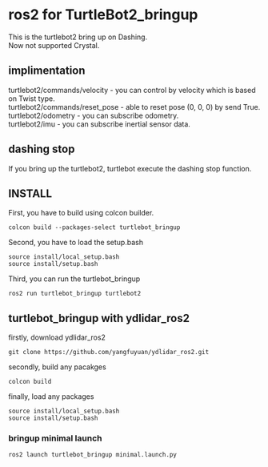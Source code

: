 # ros2 for TurtleBot2_bringup
This is the turtlebot2 bring up on Dashing.  
Now not supported Crystal.  

## implimentation
 turtlebot2/commands/velocity - you can control by velocity which is based on Twist type.  
 turtlebot2/commands/reset_pose - able to reset pose (0, 0, 0) by send True.  
 turtlebot2/odometry    - you can subscribe odometry.  
 turtlebot2/imu     - you can subscribe inertial sensor data.
 
## dashing stop
 If you bring up the turtlebot2, turtlebot execute the dashing stop function.

## INSTALL
 First, you have to build using colcon builder.

 ```
 colcon build --packages-select turtlebot_bringup
 ```

 Second, you have to load the setup.bash

 ```
 source install/local_setup.bash
 source install/setup.bash
 ```

 Third, you can run the turtlebot_bringup

 ```
 ros2 run turtlebot_bringup turtlebot2
 ```

## turtlebot_bringup with ydlidar_ros2
 firstly, download ydlidar_ros2
 ```
 git clone https://github.com/yangfuyuan/ydlidar_ros2.git
 ```

 secondly, build any pacakges
 ```
 colcon build
 ```
 
 finally, load any packages
 ```
 source install/local_setup.bash
 source install/setup.bash
 ```

### bringup minimal launch
 ```
 ros2 launch turtlebot_bringup minimal.launch.py
 ```
